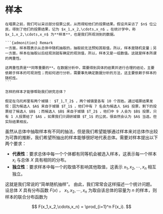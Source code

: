 # 样本

`````{prf:example} 总统选举 - 续
在唱票之前，我们可以采访部分投票公民，从而得知他们的投票结果。假设共采访了 $n$ 位公民，得到了他们的投票结果，记为 $x_1,x_2,\cdots,x_n$ 。在统计学中，称 $x_1,x_2,\cdots,x_n$ 为**样本**，也是我们所观测到的数据。

```{admonition} Remark
一方面，样本既表示从总体中随机抽取的，抽取前无法预知其取值，所以，样本是随机变量；另一方面，样本在抽取以后经观测就有确定的观测值，所以，样本又是一组数值。这就是样本所谓的两重性。

这两重性质是**同等重要的**。在数据分析中，需要得到具体的结果并进行合理的结论，主要依赖于样本的可观测性；而如何进行分析，需要事先确定数据分析的方法，这主要依赖于样本的随机性。
```

`````


```{admonition} Question
怎样的样本才能够帮助我们研究总体？
```

`````{prf:example} 总统选举 - 续
假定在乌托邦里有两个城镇： $T_1,T_2$ ，两个城镇里各有 10 个百姓。通过唱票结果发现：因为候选人 $A$ 来自于城镇 $T_1$ ，他们中有 7 名会为候选人 $A$ 投票，剩下的投票给了候选人 $B$ ；而候选人 $B$ 来自于城镇 $T_2$ ，他们中 9 人会为 $B$ 投票，只有 1 人投票给了 $A$ 。如果我们只调研城镇 $T_1$ 的公民，很自然会认为 $A$ 当选，但实际结果相反。
`````

虽然从总体中抽取样本有不同的抽法，但是我们希望能够通过样本来对总体作出较为可靠的推断，我们希望所抽出的样本能够很好地代表总体。需要对样本提出以下两个要求：

- **代表性**：要求总体中每一个个体都有同等机会被选入样本，这表示每一个样本 $x_i$ 与总体 $X$ 具有相同的分布。
- **独立性**：要求样本中每一个的取值不影响其他取值，这表示 $x_1,x_2,\cdots,x_n$ 相互独立。

这就是我们常说的“简单随机抽样”。
由此，我们常常会这样描述一个统计问题。设总体 $X$ 具有分布函数 $F(x)$ ， $x_1,x_2,\cdots,x_n$ 为取自该总体的容量为 $n$ 的样本，则样本的联合分布函数为

$$
F(x_1,x_2,\cdots,x_n) = \prod_{i=1}^n F(x_i).
$$